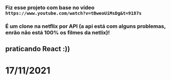 ### Fiz esse projeto com base no vídeo `https://www.youtube.com/watch?v=tBweoUiMsDg&t=9187s`


### É um clone na netflix por API (a api está com alguns problemas, enrão não está 100% os filmes da netlix)! 

## praticando React :)) 

# 17/11/2021
